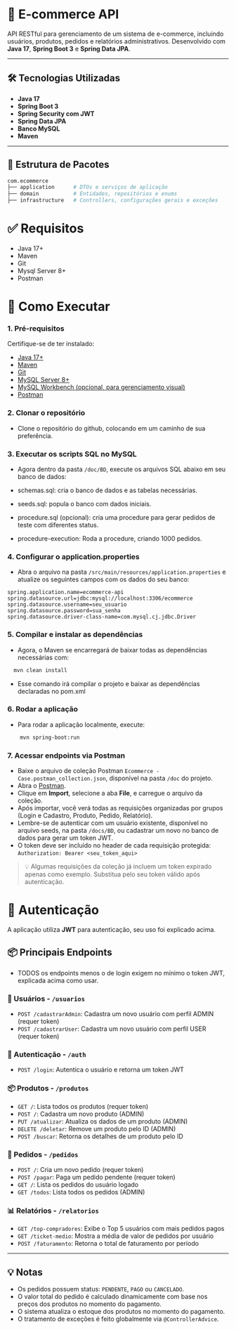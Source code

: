# 🛒 E-commerce API

API RESTful para gerenciamento de um sistema de e-commerce, incluindo usuários, produtos, pedidos e relatórios administrativos. Desenvolvido com **Java 17**, **Spring Boot 3** e **Spring Data JPA**.

---

## 🛠️ Tecnologias Utilizadas

- **Java 17**
- **Spring Boot 3**
- **Spring Security com JWT**
- **Spring Data JPA**
- **Banco MySQL**
- **Maven**

---

## 📁 Estrutura de Pacotes

```bash
com.ecommerce
├── application      # DTOs e serviços de aplicação
├── domain           # Entidades, repositórios e enums
├── infrastructure   # Controllers, configurações gerais e exceções
```
# ✅ Requisitos

- Java 17+
- Maven
- Git
- Mysql Server 8+
- Postman

# 🚀 Como Executar

### 1. Pré-requisitos

Certifique-se de ter instalado:

- [Java 17+](https://www.oracle.com/java/technologies/javase/jdk17-archive-downloads.html)
- [Maven](https://maven.apache.org/install.html)
- [Git](https://git-scm.com/)
- [MySQL Server 8+](https://dev.mysql.com/downloads/mysql/)
- [MySQL Workbench (opcional, para gerenciamento visual)](https://dev.mysql.com/downloads/workbench/)
- [Postman](https://www.postman.com/downloads/)

### 2. Clonar o repositório

- Clone o repositório do github, colocando em um caminho de sua preferência.

### 3. Executar os scripts SQL no MySQL

- Agora dentro da pasta `/doc/BD`, execute os arquivos SQL abaixo em seu banco de dados:


- schemas.sql: cria o banco de dados e as tabelas necessárias.
- seeds.sql: popula o banco com dados iniciais.
- procedure.sql (opcional): cria uma procedure para gerar pedidos de teste com diferentes status.
- procedure-execution: Roda a procedure, criando 1000 pedidos.


### 4. Configurar o application.properties

- Abra o arquivo na pasta `/src/main/resources/application.properties` e atualize os seguintes campos com os dados do seu banco:
```code
spring.application.name=ecommerce-api
spring.datasource.url=jdbc:mysql://localhost:3306/ecommerce
spring.datasource.username=seu_usuario
spring.datasource.password=sua_senha
spring.datasource.driver-class-name=com.mysql.cj.jdbc.Driver
```

### 5. Compilar e instalar as dependências
- Agora, o Maven se encarregará de baixar todas as dependências necessárias com:
```bash 
  mvn clean install 
```

- Esse comando irá compilar o projeto e baixar as dependências declaradas no pom.xml

### 6. Rodar a aplicação
- Para rodar a aplicação localmente, execute:
``` bash
    mvn spring-boot:run
```

### 7. Acessar endpoints via Postman

- Baixe o arquivo de coleção Postman `Ecommerce - Case.postman_collection.json`, disponível na pasta `/doc` do projeto.
- Abra o [Postman](https://www.postman.com/downloads/).
- Clique em **Import**, selecione a aba **File**, e carregue o arquivo da coleção.
- Após importar, você verá todas as requisições organizadas por grupos (Login e Cadastro, Produto, Pedido, Relatório).
- Lembre-se de autenticar com um usuário existente, disponível no arquivo seeds, na pasta `/docs/BD`, ou cadastrar um novo no banco de dados para gerar um token JWT.
- O token deve ser incluído no header de cada requisição protegida:  
  `Authorization: Bearer <seu_token_aqui>`

> 💡 Algumas requisições da coleção já incluem um token expirado apenas como exemplo. Substitua pelo seu token válido após autenticação.

# 🔐 Autenticação

A aplicação utiliza **JWT** para autenticação, seu uso foi explicado acima.

## 📦 Principais Endpoints
- TODOS os endpoints menos o de login exigem no mínimo o token JWT, explicada acima como usar.

### 👤 Usuários - `/usuarios`
- `POST /cadastrarAdmin`: Cadastra um novo usuário com perfil ADMIN (requer token)
- `POST /cadastrarUser`: Cadastra um novo usuário com perfil USER (requer token)

### 🔐 Autenticação - `/auth`
- `POST /login`: Autentica o usuário e retorna um token JWT

### 📦 Produtos - `/produtos`
- `GET /`: Lista todos os produtos (requer token)
- `POST /`: Cadastra um novo produto (ADMIN)
- `PUT /atualizar`: Atualiza os dados de um produto (ADMIN)
- `DELETE /deletar`: Remove um produto pelo ID (ADMIN)
- `POST /buscar`: Retorna os detalhes de um produto pelo ID

### 🧾 Pedidos - `/pedidos`
- `POST /`: Cria um novo pedido (requer token)
- `POST /pagar`: Paga um pedido pendente (requer token)
- `GET /`: Lista os pedidos do usuário logado
- `GET /todos`: Lista todos os pedidos (ADMIN)

### 📊 Relatórios - `/relatorios`
- `GET /top-compradores`: Exibe o Top 5 usuários com mais pedidos pagos
- `GET /ticket-medio`: Mostra a média de valor de pedidos por usuário
- `POST /faturamento`: Retorna o total de faturamento por período

---

## 💡 Notas

- Os pedidos possuem status: `PENDENTE`, `PAGO` ou `CANCELADO`.
- O valor total do pedido é calculado dinamicamente com base nos preços dos produtos no momento do pagamento.
- O sistema atualiza o estoque dos produtos no momento do pagamento.
- O tratamento de exceções é feito globalmente via `@ControllerAdvice`.
